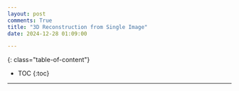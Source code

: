 ```yaml
---
layout: post
comments: True
title: "3D Reconstruction from Single Image"
date: 2024-12-28 01:09:00

---
```


<!--more-->

{: class="table-of-content"}
* TOC
{:toc}

---
